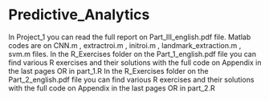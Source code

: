# Predictive_Analytics
In Project_1 you can read the full report on Part_ΙΙΙ_english.pdf file.
Matlab codes are on CNN.m , extractroi.m , initroi.m , landmark_extraction.m , svm.m files.
In the R_Exercises folder on the Part_1_english.pdf file you can find various R exercises and their solutions with the full code on Appendix in the last pages OR in part_1.R
In the R_Exercises folder on the Part_2_english.pdf file you can find various R exercises and their solutions with the full code on Appendix in the last pages OR in part_2.R
